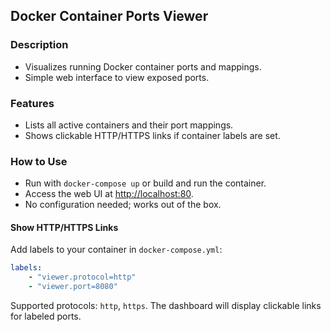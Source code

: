 
## Docker Container Ports Viewer

### Description
- Visualizes running Docker container ports and mappings.
- Simple web interface to view exposed ports.

### Features
- Lists all active containers and their port mappings.
- Shows clickable HTTP/HTTPS links if container labels are set.

### How to Use
- Run with `docker-compose up` or build and run the container.
- Access the web UI at [http://localhost:80](http://localhost:80).
- No configuration needed; works out of the box.

#### Show HTTP/HTTPS Links
Add labels to your container in `docker-compose.yml`:

```yaml
labels:
    - "viewer.protocol=http"
    - "viewer.port=8080"
```

Supported protocols: `http`, `https`.
The dashboard will display clickable links for labeled ports.
